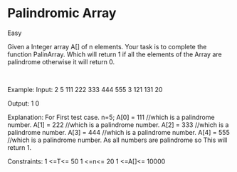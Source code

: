 # Palindromic Array
 Easy

Given a Integer array A[] of n elements. Your task is to complete the function PalinArray. Which will return 1 if all the elements of the Array are palindrome otherwise it will return 0.

 

Example:
Input:
2
5
111 222 333 444 555
3
121 131 20

Output:
1
0

Explanation:
For First test case.
n=5;
A[0] = 111    //which is a palindrome number.
A[1] = 222   //which is a palindrome number.
A[2] = 333   //which is a palindrome number.
A[3] = 444  //which is a palindrome number.
A[4] = 555  //which is a palindrome number.
As all numbers are palindrome so This will return 1.



Constraints:
1 <=T<= 50
1 <=n<= 20
1 <=A[]<= 10000